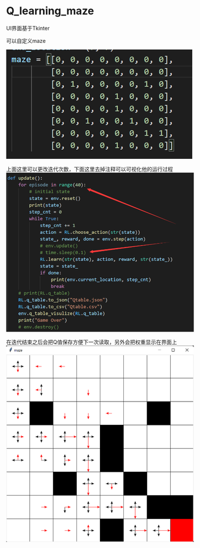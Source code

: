# Q_learning_maze
UI界面基于Tkinter

可以自定义maze

![Image text](https://raw.githubusercontent.com/qwertyinsomnia/Q_learning_maze/main/image/maze.png)

上面这里可以更改迭代次数，下面这里去掉注释可以可视化他的运行过程
![Image text](https://raw.githubusercontent.com/qwertyinsomnia/Q_learning_maze/main/image/visulize.png)

在迭代结束之后会把Q值保存方便下一次读取，另外会把权重显示在界面上
![Image text](https://raw.githubusercontent.com/qwertyinsomnia/Q_learning_maze/main/image/result.png)

